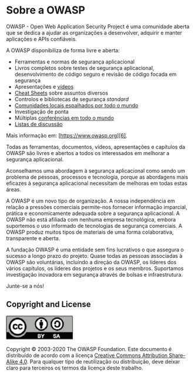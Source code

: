 Sobre a OWASP
===========

OWASP - Open Web Application Security Project é uma comunidade aberta que se
dedica a ajudar as organizações a desenvolver, adquirir e manter aplicações e
APIs confiáveis.

A OWASP disponibiliza de forma livre e aberta:

* Ferramentas e normas de segurança aplicacional
* Livros completos sobre testes de segurança aplicacional, desenvolvimento
  de código seguro e revisão de código focada em segurança
* Apresentações e [vídeos][1]
* [Cheat Sheets][2] sobre assuntos diversos
* Controlos e bibliotecas de segurança _standard_
* [Comunidades locais espalhados por todo o mundo][3]
* Investigação de ponta
* Múltiplas [conferências em todo o mundo][4]
* [Listas de discussão][5]

Mais informação em: [https://www.owasp.org][6].

Todas as ferramentas, documentos, vídeos, apresentações e capítulos da OWASP
são livres e abertos a todos os interessados em melhorar a segurança
aplicacional.

Aconselhamos uma abordagem à segurança aplicacional como sendo um problema de
pessoas, processos e tecnologia, porque as abordagens mais eficazes à segurança
aplicacional necessitam de melhoras em todas estas áreas.

A OWASP é um novo tipo de organização. A nossa independência em relação a
pressões comerciais permite-nos fornecer informação imparcial, prática e
economicamente adequada sobre a segurança aplicacional. A OWASP não está
afiliada com nenhuma empresa tecnológica, embora suportemos o uso informado de
tecnologias de segurança comerciais. A OWASP produz muitos tipos de materiais
de uma forma colaborativa, transparente e aberta.

A fundação OWASP é uma entidade sem fins lucrativos o que assegura o sucesso a
longo prazo do projeto. Quase todas as pessoas associadas à OWASP são
voluntárias, incluindo a direção da OWASP, os líderes dos vários capítulos, os
líderes dos projetos e os seus membros. Suportamos investigação inovadora em
segurança através de bolsas e infraestrutura.

Junte-se a nós!

## Copyright and License

![license](images/license.png)

Copyright © 2003-2020 The OWASP Foundation. Este documento é distribuído de
acordo com a licença [Creative Commons Attribution Share-Alike 4.0][7]. Para
qualquer tipo de reutilização ou distribuição, deve deixar claro para terceiros
os termos da licença deste trabalho.

[1]: https://www.youtube.com/user/OWASPGLOBAL
[2]: https://owasp.org/www-project-cheat-sheets/
[3]: https://owasp.org/chapters/
[4]: https://owasp.org/events/
[5]: https://lists.owasp.org/mailman/listinfo
[6]: https://www.owasp.org
[7]: http://creativecommons.org/licenses/by-sa/4.0/
